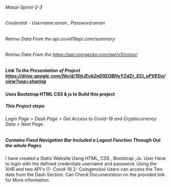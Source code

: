 ###### Masai-Sprint-2-3
###### Credential - Username:aman , Password:aman
###### Retrive Data From the api.covid19api.com/summary
###### Retrive Data From the https://api.coingecko.com/api/v3/coins/
##### Link To the Presentation of Project https://drive.google.com/file/d/1SjtJEvb2nD5EOBHyYZdZr_ECi_oPVEGn/view?usp=sharing
#### Uses Bootstrap HTML CSS & js to Build this project

##### This Project steps

###### Login Page  > Dash Page > Get Access to Covid-19 and Cryptocurrency Data  > Next Page. 
##### Contains Fixed Navigation Bar Included a Logout Function Through Out the whole Pages
I have created a Static Website Using
HTML, CSS , Bootstrap ,Js.
User Have to login with the defined credentials username and password.
Using the XHR and two API's (1- Covid-19 2- Coingencko)
Users can access the Two data from the Dash Section.
Can Check Documentation on the provided link for More information.
